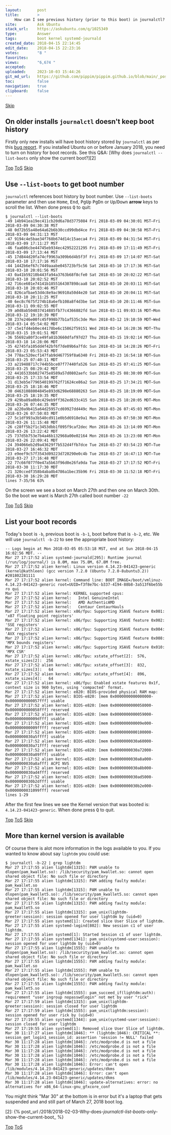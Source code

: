 ```yaml
---
layout:       post
title:        >
    How can I see previous history (prior to this boot) in journalctl?
site:         Ask Ubuntu
stack_url:    https://askubuntu.com/q/1025349
type:         Answer
tags:         boot kernel systemd-journald
created_date: 2018-04-15 22:14:45
edit_date:    2018-04-15 22:23:16
votes:        "8 "
favorites:    
views:        "6,674 "
accepted:     
uploaded:     2023-10-03 15:44:26
git_md_url:   https://github.com/pippim/pippim.github.io/blob/main/_posts/2018/2018-04-15-How-can-I-see-previous-history-_prior-to-this-boot_-in-journalctl_.md
toc:          false
navigation:   true
clipboard:    false
---
```



<a id="hdr1"></a>
<div class="hdr-bar">  <a href="#hdr2">Skip</a></div>

## On older installs `journalctl` doesn't keep boot history

Firstly only new installs will have boot history stored by `journalctl` as per this [bug report][1]. If you installed Ubuntu on or before January 2018, you need to turn on history for boot records. See this Q&A: [Why does `journalctl --list-boots` only show the current boot?][2]


<a id="hdr2"></a>
<div class="hdr-bar">  <a href="#">Top</a>  <a href="#hdr1">ToS</a>  <a href="#hdr3">Skip</a></div>

## Use `--list-boots` to get boot number

`journalctl` references boot history by boot number. Use `--list-boots` parameter and then use <kbd>Home</kbd>, <kbd>End</kbd>, <kbd>PgUp</kbd> <kbd>PgDn</kbd> or <kbd>Up</kbd>/<kbd>Down</kbd> **arrow** keys to scroll the list. When done press <kbd>Q</kbd> to quit:

``` 
$ journalctl --list-boots
-49 14b941ea19ec411cb20d6a78d3775084 Fri 2018-03-09 04:30:01 MST—Fri 2018-03-09 04:30:38 MST
-48 0d72b55a48e64a62b6b30ccd99dbd4ce Fri 2018-03-09 04:30:58 MST—Fri 2018-03-09 04:31:13 MST
-47 9194c4e5bae34f768b674d14c15aeca4 Fri 2018-03-09 04:31:54 MST—Fri 2018-03-09 17:11:27 MST
-46 faa606cbe44745eb934ec42952221295 Fri 2018-03-09 17:11:49 MST—Fri 2018-03-09 17:13:44 MST
-45 17d844d20fa74cf9963a309b6d4b5f3f Fri 2018-03-09 17:14:07 MST—Sat 2018-03-10 17:17:16 MST
-44 1442b6ef67c7449aaabe045723bf5c56 Sat 2018-03-10 17:17:36 MST—Sat 2018-03-10 20:01:56 MST
-43 0a41b59210b443fa94a3763b68f8cfe0 Sat 2018-03-10 20:02:22 MST—Sat 2018-03-10 20:02:52 MST
-42 716ce601e74141b1855164307898caa8 Sat 2018-03-10 20:03:11 MST—Sat 2018-03-10 20:03:46 MST
-41 826cafbae53d4c8e9ac96910a50d4e20 Sat 2018-03-10 20:04:11 MST—Sat 2018-03-10 20:11:25 MST
-40 6ec8cf675f274b18a6efb108a8f4d3be Sat 2018-03-10 20:11:46 MST—Sun 2018-03-11 09:02:55 MDT
-39 a0d8ab504037414885fb77c4366882fd Sun 2018-03-11 09:03:16 MDT—Mon 2018-03-12 19:10:39 MDT
-38 237e246e00fc45f998b77b1af535c3de Mon 2018-03-12 19:10:59 MDT—Wed 2018-03-14 05:54:02 MDT
-37 c5e1fd4eb0ec44178be6c15862f59151 Wed 2018-03-14 16:20:36 MDT—Thu 2018-03-15 19:01:51 MDT
-36 55692a80f3ce49fa81b3660dfaf97d27 Thu 2018-03-15 19:02:14 MDT—Sun 2018-03-18 14:28:06 MDT
-35 42745fa105dd4f42bf6f7de09b6a7fdc Sun 2018-03-18 14:28:26 MDT—Fri 2018-03-23 05:53:43 MDT
-34 778ac520ecf147fab9d467759f8a6340 Fri 2018-03-23 16:54:18 MDT—Sun 2018-03-25 07:40:11 MDT
-33 a219488717c744b5bce07f77440fa526 Sun 2018-03-25 07:41:25 MDT—Sun 2018-03-25 08:29:42 MDT
-32 4416533bb027475e8589a57d0802aefc Sun 2018-03-25 08:30:09 MDT—Sun 2018-03-25 17:33:54 MDT
-31 d13eb5e7796540199762f71624ce86a2 Sun 2018-03-25 17:34:21 MDT—Sun 2018-03-25 18:18:46 MDT
-30 d4631088004845e893d6298e68880263 Sun 2018-03-25 18:19:09 MDT—Sun 2018-03-25 18:19:35 MDT
-29 429ba89a0b0c429eb9ff362ed633c415 Sun 2018-03-25 18:20:05 MDT—Mon 2018-03-26 07:44:35 MDT
-28 a220a9b415a64d25957cd69927dd449c Mon 2018-03-26 07:45:03 MDT—Mon 2018-03-26 07:50:03 MDT
-27 5c1df993a3b540cd911e0b5d6918e9a1 Mon 2018-03-26 07:50:30 MDT—Mon 2018-03-26 11:15:48 MDT
-26 c28ff5b2f1c3453dbb1f095f9caf2dec Mon 2018-03-26 13:14:09 MDT—Mon 2018-03-26 13:22:42 MDT
-25 737d5b753e7b4a46b132968a00e02164 Mon 2018-03-26 13:23:08 MDT—Mon 2018-03-26 22:09:41 MDT
-24 394066eb2d9a43629f7b532d4ffb7dce Tue 2018-03-27 03:54:23 MDT—Tue 2018-03-27 16:46:32 MDT
-23 e9eef9c57f3543d09223d720290e0c4b Tue 2018-03-27 16:47:13 MDT—Tue 2018-03-27 17:16:48 MDT
-22 77c66f077f0e47a5b63f96d0e26fa9da Tue 2018-03-27 17:17:52 MDT—Fri 2018-03-30 11:17:30 MDT
-21 320ccedf358b4aba8b4786a1bec35b96 Fri 2018-03-30 11:52:18 MDT—Fri 2018-03-30 16:29:28 MDT
lines 7-35/56 63%
```

On the screen we see a boot on March 27th and then one on March 30th. So the boot we want is March 27th called boot number `-22`


<a id="hdr3"></a>
<div class="hdr-bar">  <a href="#">Top</a>  <a href="#hdr2">ToS</a>  <a href="#hdr4">Skip</a></div>

## List your boot records

Today's boot is `-b`, previous boot is `-b-1`, boot before that is `-b-2`, etc. We will use `journalctl -b-22` to see the appropriate boot history:

``` 
-- Logs begin at Mon 2018-03-05 05:53:18 MST, end at Sun 2018-04-15 16:02:56 MDT. --
Mar 27 17:17:52 alien systemd-journald[295]: Runtime journal (/run/log/journal/) is 8.0M, max 75.8M, 67.8M free.
Mar 27 17:17:52 alien kernel: Linux version 4.14.23-041423-generic (kernel@kathleen) (gcc version 7.2.0 (Ubuntu 7.2.0-8ubuntu3.2)) #201802281111 
Mar 27 17:17:52 alien kernel: Command line: BOOT_IMAGE=/boot/vmlinuz-4.14.23-041423-generic root=UUID=f3f8e7bc-b337-4194-88b8-3a513f6be55b ro qui
Mar 27 17:17:52 alien kernel: KERNEL supported cpus:
Mar 27 17:17:52 alien kernel:   Intel GenuineIntel
Mar 27 17:17:52 alien kernel:   AMD AuthenticAMD
Mar 27 17:17:52 alien kernel:   Centaur CentaurHauls
Mar 27 17:17:52 alien kernel: x86/fpu: Supporting XSAVE feature 0x001: 'x87 floating point registers'
Mar 27 17:17:52 alien kernel: x86/fpu: Supporting XSAVE feature 0x002: 'SSE registers'
Mar 27 17:17:52 alien kernel: x86/fpu: Supporting XSAVE feature 0x004: 'AVX registers'
Mar 27 17:17:52 alien kernel: x86/fpu: Supporting XSAVE feature 0x008: 'MPX bounds registers'
Mar 27 17:17:52 alien kernel: x86/fpu: Supporting XSAVE feature 0x010: 'MPX CSR'
Mar 27 17:17:52 alien kernel: x86/fpu: xstate_offset[2]:  576, xstate_sizes[2]:  256
Mar 27 17:17:52 alien kernel: x86/fpu: xstate_offset[3]:  832, xstate_sizes[3]:   64
Mar 27 17:17:52 alien kernel: x86/fpu: xstate_offset[4]:  896, xstate_sizes[4]:   64
Mar 27 17:17:52 alien kernel: x86/fpu: Enabled xstate features 0x1f, context size is 960 bytes, using 'compacted' format.
Mar 27 17:17:52 alien kernel: e820: BIOS-provided physical RAM map:
Mar 27 17:17:52 alien kernel: BIOS-e820: [mem 0x0000000000000000-0x0000000000057fff] usable
Mar 27 17:17:52 alien kernel: BIOS-e820: [mem 0x0000000000058000-0x0000000000058fff] reserved
Mar 27 17:17:52 alien kernel: BIOS-e820: [mem 0x0000000000059000-0x000000000009dfff] usable
Mar 27 17:17:52 alien kernel: BIOS-e820: [mem 0x000000000009e000-0x000000000009ffff] reserved
Mar 27 17:17:52 alien kernel: BIOS-e820: [mem 0x0000000000100000-0x0000000030a5ffff] usable
Mar 27 17:17:52 alien kernel: BIOS-e820: [mem 0x0000000030a60000-0x0000000030a71fff] reserved
Mar 27 17:17:52 alien kernel: BIOS-e820: [mem 0x0000000030a72000-0x0000000030a89fff] usable
Mar 27 17:17:52 alien kernel: BIOS-e820: [mem 0x0000000030a8a000-0x0000000030a8afff] ACPI NVS
Mar 27 17:17:52 alien kernel: BIOS-e820: [mem 0x0000000030a8b000-0x0000000030ad4fff] reserved
Mar 27 17:17:52 alien kernel: BIOS-e820: [mem 0x0000000030ad5000-0x0000000030b2dfff] usable
Mar 27 17:17:52 alien kernel: BIOS-e820: [mem 0x0000000030b2e000-0x0000000031099fff] reserved
lines 1-29
```

After the first few lines we see the Kernel version that was booted is: `4.14.23-041423-generic`. When done press <kbd>Q</kbd> to quit.


<a id="hdr4"></a>
<div class="hdr-bar">  <a href="#">Top</a>  <a href="#hdr3">ToS</a>  <a href="#hdr5">Skip</a></div>

## More than kernel version is available

Of course there is alot more information in the logs available to you. If you wanted to know about say `lightdm` you could use:

``` 
$ journalctl -b-22 | grep lightdm
Mar 27 17:17:55 alien lightdm[1315]: PAM unable to dlopen(pam_kwallet.so): /lib/security/pam_kwallet.so: cannot open shared object file: No such file or directory
Mar 27 17:17:55 alien lightdm[1315]: PAM adding faulty module: pam_kwallet.so
Mar 27 17:17:55 alien lightdm[1315]: PAM unable to dlopen(pam_kwallet5.so): /lib/security/pam_kwallet5.so: cannot open shared object file: No such file or directory
Mar 27 17:17:55 alien lightdm[1315]: PAM adding faulty module: pam_kwallet5.so
Mar 27 17:17:55 alien lightdm[1315]: pam_unix(lightdm-greeter:session): session opened for user lightdm by (uid=0)
Mar 27 17:17:55 alien systemd[1]: Created slice User Slice of lightdm.
Mar 27 17:17:55 alien systemd-logind[802]: New session c1 of user lightdm.
Mar 27 17:17:55 alien systemd[1]: Started Session c1 of user lightdm.
Mar 27 17:17:55 alien systemd[1341]: pam_unix(systemd-user:session): session opened for user lightdm by (uid=0)
Mar 27 17:17:55 alien lightdm[1555]: PAM unable to dlopen(pam_kwallet.so): /lib/security/pam_kwallet.so: cannot open shared object file: No such file or directory
Mar 27 17:17:55 alien lightdm[1555]: PAM adding faulty module: pam_kwallet.so
Mar 27 17:17:55 alien lightdm[1555]: PAM unable to dlopen(pam_kwallet5.so): /lib/security/pam_kwallet5.so: cannot open shared object file: No such file or directory
Mar 27 17:17:55 alien lightdm[1555]: PAM adding faulty module: pam_kwallet5.so
Mar 27 17:17:55 alien lightdm[1555]: pam_succeed_if(lightdm:auth): requirement "user ingroup nopasswdlogin" not met by user "rick"
Mar 27 17:17:59 alien lightdm[1315]: pam_unix(lightdm-greeter:session): session closed for user lightdm
Mar 27 17:17:59 alien lightdm[1555]: pam_unix(lightdm:session): session opened for user rick by (uid=0)
Mar 27 17:19:55 alien systemd[1344]: pam_unix(systemd-user:session): session closed for user lightdm
Mar 27 17:19:55 alien systemd[1]: Removed slice User Slice of lightdm.
Mar 30 11:17:27 alien lightdm[1046]: ** (lightdm:1046): CRITICAL **: session_get_login1_session_id: assertion 'session != NULL' failed
Mar 30 11:17:28 alien lightdm[1046]: /etc/modprobe.d is not a file
Mar 30 11:17:28 alien lightdm[1046]: /etc/modprobe.d is not a file
Mar 30 11:17:28 alien lightdm[1046]: /etc/modprobe.d is not a file
Mar 30 11:17:28 alien lightdm[1046]: /etc/modprobe.d is not a file
Mar 30 11:17:28 alien lightdm[1046]: /etc/modprobe.d is not a file
Mar 30 11:17:28 alien lightdm[1046]: Error: can't open /lib/modules/4.14.23-041423-generic/updates/dkms
Mar 30 11:17:28 alien lightdm[1046]: Error: can't open /lib/modules/4.14.23-041423-generic/updates/dkms
Mar 30 11:17:28 alien lightdm[1046]: update-alternatives: error: no alternatives for x86_64-linux-gnu_gfxcore_conf
```

You might think "Mar 30" at the bottom is in error but it's a laptop that gets suspended and and still part of March 27, 2018 boot log.

  [1]: https://bugs.launchpad.net/ubuntu/+source/systemd/+bug/1618188
  [2]: {% post_url /2018/2018-02-03-Why-does-_journalctl-list-boots_-only-show-the-current-boot_ %}



<a id="hdr5"></a>
<div class="hdr-bar">  <a href="#">Top</a>  <a href="#hdr4">ToS</a></div>

